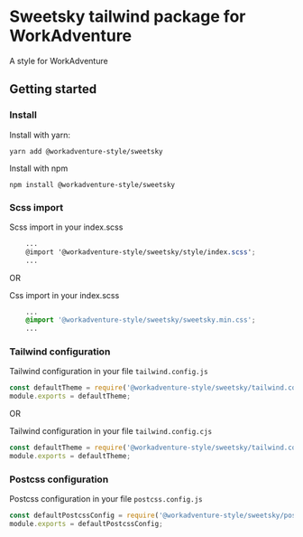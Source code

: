 # Sweetsky tailwind package for WorkAdventure

A style for WorkAdventure

## Getting started

### Install

Install with yarn:
```
yarn add @workadventure-style/sweetsky
```

Install with npm
```
npm install @workadventure-style/sweetsky
```

### Scss import

Scss import in your index.scss
```scss
    ...
    @import '@workadventure-style/sweetsky/style/index.scss';
    ...
```

OR

Css import in your index.scss
```css
    ...
    @import '@workadventure-style/sweetsky/sweetsky.min.css';
    ...
```
### Tailwind configuration

Tailwind configuration in your file `tailwind.config.js`
```js
const defaultTheme = require('@workadventure-style/sweetsky/tailwind.config.js');
module.exports = defaultTheme;
```

OR

Tailwind configuration in your file `tailwind.config.cjs`
```js
const defaultTheme = require('@workadventure-style/sweetsky/tailwind.config.cjs');
module.exports = defaultTheme;
```

### Postcss configuration

Postcss configuration in your file `postcss.config.js`
```js
const defaultPostcssConfig = require('@workadventure-style/sweetsky/postcss.config.js');
module.exports = defaultPostcssConfig;
```


